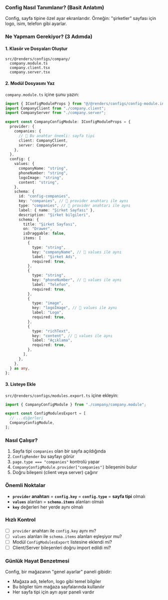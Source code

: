 ### Config Nasıl Tanımlanır? (Basit Anlatım)

Config, sayfa tipine özel ayar ekranlarıdır. Örneğin: "şirketler" sayfası için logo, isim, telefon gibi ayarlar.

### Ne Yapmam Gerekiyor? (3 Adımda)

#### 1. Klasör ve Dosyaları Oluştur

```
src/@renders/configs/company/
  company.module.ts
  company.client.tsx
  company.server.tsx
```

#### 2. Modül Dosyasını Yaz

`company.module.ts` içine şunu yazın:

```ts
import { IConfigModuleProps } from "@/@renders/configs/config-module.interface";
import CompanyClient from "./company.client";
import CompanyServer from "./company.server";

export const CompanyConfigModule: IConfigModuleProps = {
  provider: {
    companies: {
      // 🔸 Bu anahtar önemli: sayfa tipi
      client: CompanyClient,
      server: CompanyServer,
    },
  },
  config: {
    values: {
      companyName: "string",
      phoneNumber: "string",
      logoImage: "string",
      content: "string",
    },
    schema: {
      id: "config-companies",
      key: "companies", // 🔸 provider anahtarı ile aynı
      type: "companies", // 🔸 provider anahtarı ile aynı
      label: { name: "Şirket Sayfası" },
      description: "Şirket bilgileri",
      schema: {
        title: "Şirket Sayfası",
        on: "Drawer",
        isDraggable: false,
        items: [
          {
            type: "string",
            key: "companyName", // 🔸 values ile aynı
            label: "Şirket Adı",
            required: true,
          },
          {
            type: "string",
            key: "phoneNumber", // 🔸 values ile aynı
            label: "Telefon",
            required: true,
          },
          {
            type: "image",
            key: "logoImage", // 🔸 values ile aynı
            label: "Logo",
            required: true,
          },
          {
            type: "richText",
            key: "content", // 🔸 values ile aynı
            label: "Açıklama",
            required: true,
          },
        ],
      },
    },
  } as any,
};
```

#### 3. Listeye Ekle

`src/@renders/configs/modules.export.ts` içine ekleyin:

```ts
import { CompanyConfigModule } from "./company/company.module";

export const ConfigModulesExport = [
  // ...diğerleri
  CompanyConfigModule,
];
```

### Nasıl Çalışır?

1. Sayfa tipi `companies` olan bir sayfa açıldığında
2. `ConfigRender` bu sayfayı görür
3. `page.type === "companies"` kontrolü yapar
4. `CompanyConfigModule.provider["companies"]` bileşenini bulur
5. Doğru bileşeni (client veya server) çağırır

### Önemli Noktalar

- **`provider` anahtarı** = **`config.key`** = **`config.type`** = **sayfa tipi** olmalı
- **`values`** alanları = **`schema.items`** alanları olmalı
- **`key`** değerleri her yerde aynı olmalı

### Hızlı Kontrol

- [ ] `provider` anahtarı ile `config.key` aynı mı?
- [ ] `values` alanları ile `schema.items` alanları eşleşiyor mu?
- [ ] Modül `ConfigModulesExport` listesine eklendi mi?
- [ ] Client/Server bileşenleri doğru import edildi mi?

### Günlük Hayat Benzetmesi

Config, bir mağazanın "genel ayarlar" paneli gibidir:

- Mağaza adı, telefon, logo gibi temel bilgiler
- Bu bilgiler tüm mağaza sayfalarında kullanılır
- Her sayfa tipi için ayrı ayar paneli vardır

<br/><br/>
<br/><br/>
